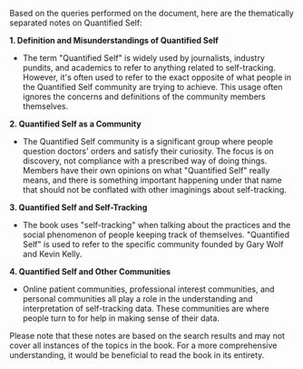 Based on the queries performed on the document, here are the thematically separated notes on Quantified Self:

**1. Definition and Misunderstandings of Quantified Self**
   - The term "Quantified Self" is widely used by journalists, industry pundits, and academics to refer to anything related to self-tracking. However, it's often used to refer to the exact opposite of what people in the Quantified Self community are trying to achieve. This usage often ignores the concerns and definitions of the community members themselves.

**2. Quantified Self as a Community**
   - The Quantified Self community is a significant group where people question doctors' orders and satisfy their curiosity. The focus is on discovery, not compliance with a prescribed way of doing things. Members have their own opinions on what "Quantified Self" really means, and there is something important happening under that name that should not be conflated with other imaginings about self-tracking.

**3. Quantified Self and Self-Tracking**
   - The book uses "self-tracking" when talking about the practices and the social phenomenon of people keeping track of themselves. "Quantified Self" is used to refer to the specific community founded by Gary Wolf and Kevin Kelly.

**4. Quantified Self and Other Communities**
   - Online patient communities, professional interest communities, and personal communities all play a role in the understanding and interpretation of self-tracking data. These communities are where people turn to for help in making sense of their data.

Please note that these notes are based on the search results and may not cover all instances of the topics in the book. For a more comprehensive understanding, it would be beneficial to read the book in its entirety.